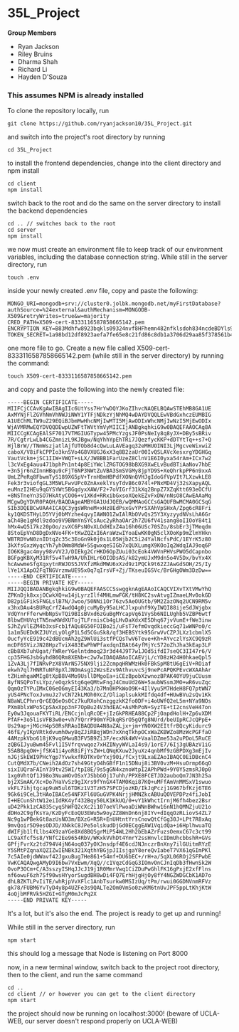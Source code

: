 # 35L_Project

**Group Members**
* Ryan Jackson
* Riley Bruins
* Dharma Shah
* Richard Li
* Hayden D'Souza

<h3>This assumes NPM is already installed</h3>
<p>To clone the repository locally, run</p>

```
git clone https://github.com/ryanjackson10/35L_Project.git
```
and switch into the project's root directory by running
```
cd 35L_Project
```
to install the frontend dependencies, change into the client directory and npm install
```
cd client
npm install
```

switch back to the root and do the same on the server directory to install the backend dependencies
```
cd .. // switches back to the root
cd server
npm install
```
we now must create an environment file to keep track of our environment variables, including the database connection string. While still in the server directory, run
```
touch .env
```
inside your newly created .env file, copy and paste the following:
```
MONGO_URI=mongodb+srv://cluster0.jolbk.mongodb.net/myFirstDatabase?authSource=%24external&authMechanism=MONGODB-X509&retryWrites=true&w=majority
CRED_PATH=X509-cert-8333116587858665142.pem
ENCRYPTION_KEY=B83Mdhfw8923bqkls09324nvf8HFhemn482nfklsdoh834ncdeBDYls93
TOKEN_SECRET=1a98bd12df8923aefa7fe65e8c21fd86c8db1a3706d29aa85f378561b41f388afa3c1e2cb217d81dc0fa0eeeed30b8664ce301d0c05eb0b46682d690d13a91ba
```
one more file to go. Create a new file called X509-cert-8333116587858665142.pem (while still in the server directory) by running the command:
```
touch X509-cert-8333116587858665142.pem
```
and copy and paste the following into the newly created file:
```
-----BEGIN CERTIFICATE-----
MIIFCjCCAvKgAwIBAgIIc6UtYss7HrYwDQYJKoZIhvcNAQELBQAwSTEhMB8GA1UE
AxMYNjFlZGVhNmVhNWJiNWY1YTFjNDkzYjNhMQ4wDAYDVQQLEwVBdGxhczEUMBIG
A1UEChMLTW9uZ29EQiBJbmMwHhcNMjIwMTI5MjAwODIxWhcNMjIwNzI5MjEwODIx
WjAVMRMwEQYDVQQDEwpUZWFtTWVtYmVyMIICIjANBgkqhkiG9w0BAQEFAAOCAg8A
MIICCgKCAgEAlSF7017VTMGIUGTypw45PMcYzgsJF0PsNeIy8q8yJX+DBy5sBRiv
7R/CgtrLwLb4CGZmnizL9KJBgw/NqYhhYpEhTRi7JQezfycKKP+dDTYtTq++s7+Q
HjlBrW//TNmWszjatlAjfUTOb8d4cQwLuLAVEagq32eMHUOINI3LjMgcveWixwiZ
caboX/V8iFkCPPIo3knSVo4G8VXUGJ6xX3q8B2zaUr00IvQSLAVcXesxrgYDGHGq
VautVckm+jSC1IIW+VWQT+sLX/JW8BB1FarUzeZ8ClnV1E6I0yxa54rAm+ICx7w2
l3cVxEg4auu471bphPn1nt4p8EiYWclZRGTOG98bBXG9XwELvBudBTiAaNov7hbE
+3n5jr6nZInnHBqu9cFjT6NP3NWtZuVBA3SmSVGMy8jpYD9S+XeQhrkpPP6n9xxA
UmLZPeRq8FbwmTyS189XG5pV+TrnH8mHBPdfXONnQVHJgIdoGfVpVIt7LXzwkLE8
Fek3r3viofgGL3M5WLFwvUPc0ZnAxeklYsyTdvB6c074l+PNxMD4Vj32sXapyAQL
euMnzI2HEu9qGYSYWt5BGqdyxXAW/F2+7oVIGrf31kXq2BnpZ7XZqKtt693eOCfU
+8NSTneYn3SO7HkAtyCOO6+v1XKd+RRxibGxsoXQekEZvFxDW/nNsO8CAwEAAaMq
MCgwDgYDVR0PAQH/BAQDAgeAMBYGA1UdJQEB/wQMMAoGCCsGAQUFBwMCMA0GCSqG
SIb3DQEBCwUAA4ICAQC3ygsWRneM+xHz8EdPsxGvYPrSXAhVpSHxA/Zpg6cR8Fri
ky1QKDSTHyLD5YVj0bMYzhe4qvyIAWNO1ZwIAlRbOVvQs25Y3XyzyydNVsLhA6Gr
aCh4Be1gMdl9zdoo9V9BNmYnSYCsAuc2yRhaOAr2h7ZU6fV41sang8oIIOoY84t1
hMx4wQ517kz20pOo/zvXC6PsN0vXLOdHIxZ4a16h06USc70SZo/8sbEr3jTMeqdm
8StoEpVnD8DgDxNVo4FK+tKwZQZxI6AraWzwIYoaEwKK0gN5clXOoKp9mZlmYHkn
WBTRDYwN0znIDtqZc35c3EoGn9k0j0s1L05Wjb2C5i24YalNcfsPdC/1EYrK5z80
3kXfsGxzWyqcYh7yhOWm8MdW+5SgwxqeSIGb7xQUXLumgX9KOoIq2WdqIAJ9oq6P
IO6K8gac4myy98vVV2J/DIEkg2CrHKD6OpZUui03cEok4VWVnPHVsPWO5dCapnbo
BGFpgKBXyM31Rf5v4TwH9A/UhIHLr6OIODsAS/k82ymUJxM9dn5o4V5Dx/bvYx4X
hcAwwmeSfgXgxytnRWJOS5JVXfzMkdMWU6xXzd9z1PQCk9t62ZJAwGdSOH/2S/Iy
lYe1X1ApO2FqTNGVrzmwUE95x0q7qIrsVF+Zj/TKseuIGSVc/BrGHgOWm3DzDw==
-----END CERTIFICATE-----
-----BEGIN PRIVATE KEY-----
MIIJQQIBADANBgkqhkiG9w0BAQEFAASCCSswggknAgEAAoICAQCVIXvTXtVMwYhQ
ZPKnDjk8xxjOCwkXQ+w14jLyrzIlf4MHLmwFGK/tH8KC2svAtvgIZmaeLMv0okGD
D82piGFikSFNGLslB7N/Jwoo/50NNi1Or76zv5AeOUGtb/9M2ZazONq2UCN9RM5v
x3hxDAu4sBURqCrfZ4wdQ4g0jcuMyBy95aLHCJlxpuhf9XyIWQI88ijeSdJWjgbx
VdQYnrFferwHbNpSvTQi9BIsBVxd6zGuBgMYcapVq61VySb6NILUghb5VZBP6wtf
8lbwEHUVqtTN5nwKWdXUTojTLFrnisCb4gLHvDaXdxXESDhq67jvVumE+fWe3inw
SJhZyVlEZM4b3xsFcb1fAQu8G50FOIBo2i/uFsT7efmOvqdkieccGq71wWNPo0/c
1a1m5UEDdKZJUYzLyOlgP1L5d5CGuSk8/qf3HEBSYtk95GrwVvCZPJLXz1cbmlX5
OucfyYcE919c42dBUcmAh2gZ9WlUi3stfPCQsTwV6Teve+Kh+AYvczlYsXC9Q9zR
mcDF6SVizJN28HpzTviX483EwPhWPfaxdqnIBAt64yfMjYcS72oZhJha3kEap3LF
cBb8Xb7uhUgat/fWRerYGelntdmoq23r3d44J9T7w1JOd5ifdI7seQC3II47r6/V
cp35FHGJsbGyhdB6QRm8XENb+c2w7wIDAQABAoICAEVjL/cYD8zH24H0hkaeQpl5
1ZvA3Lj7fINRvPzX8VArNS75NX9lji2ZcmpqHRWMzHk0FBkSpM8tU6gEiV+ROiaf
ekwh7ql7HNRTuNF8pXlJNOmAsg12WzsEzv9AthvuvcSj9nePcAPQKPEvcWXAAhAr
tZHimhgaWMIg8tXpB8V4Mo9UsllDMgoEa+iCEzBpobXzwnozBPAK40YU9juCUusm
8yfNSQPoTsLYpz/eOqzkStg6qeQMtwFngJ4CmuUd26W+5aubWSsmJMO+wR6vuZqc
QqmOzTYPuIMxC06eO6myEI43Ka3/b7Mn0HPkWoO9K+4IlVyu5M7HdeH8FQ7ptWN7
yUS4PNcToxJvmuJz7vCN72kLMOh0XcZ/DliaplsukkMIfdq4df+HUwBVu2sQv1Kk
N8aWLCPhnrQrGEQ6eOs0Cz7kuRXohCnzggzkK2fo0DF+i4oUWfQ2eL5m+NYa9NOs
PXm8blxWPo5CpSAxXpp3nF7OpBu24V3hdEAC+AsMhPoN+SyzTE+tI2cnsVeH47on
Ey0w3JqouaFKYTiRL/ENCcjnlqRcOE+jIzGkPRHEA88Cp2FjOapdHolH+Zp6vXDM
PfAF+3o5lisVFB3w0e+vh7YQrrP90mYFDkqRSrO5gQfg8NUrd/beUIpRCJcQPpE+
Us29ap+jMGcH4pS0RsRRAoIBAQDUA4N8aZALjx+jm+YNOXW2EItfrBQcyKidurc9
46fE/yIKpVRtkdvumh0wy8qZJiRBqjWDn7xXnqTkhpOCxWaZKBWZo8MzWcPGFfaO
4AMzpkVbo618jK9vqGMwuB3FV5B9Zi3F/ecxNk4WV+VaalDZme53a2uPDoL5RuCE
zQBGIJyuBwm45Fvl1I5Vfrqvwqoz7xHZINyyWVLaI4s9/1orE7/6Ij3gUBAzV1iG
5SAB8pqOW+jfSK41i4yoR8iFjYsZW+LQNqKXuw2JyuXz4qnbMf9zGBPDXg3mEjIv
nJGjSkEWI9PHcYgp7YvwkxfROTKv0rYxj90i/fCxjt9LxaEZAoIBAQC0EiDBcnC4
CutQMdX7b/CNeih2AdOz7sh49GtyO4hGBfF1n15DNuj8i3BV0vzM+HsuOrmp66qO
sixIUQraFAInY39tv25WI/tpI8E/9s5gGN4xznoWtpI2APhPWd+9Y0Y5zmsRJ0p0
1xg0VhtQf1J98o3NuaWOvOSxYJSbbGOj17uhh/PPXE8FCETJD2auboQm7JN3h25a
bj2XSmAK/Xc+Do7HaVvSz9gIXrs9fYnGX4TAM0Kqi87KQ+uMFfAmVnMMSxV1swuo
vkFL7ihjtgcap9uW5ul6TDKz1V3TzH57SPCDjozKD/IkJqPczj1G967bfKzj6TE6
9Gk6i9CeL3tHAoIBACe54NFXFl6UGuGVPK4NrjjHMNZkcABUuQOVEPDPz4fiJobI
I+HECunShtW12eiIdRK4yf432Bqy50LK1KkUQ/0+vY1kWhctIrnjM6fh4bez2Bsr
uD42Pkk1zCA835cyqShWFQ2cXc2i107oeVlPwoaDiWNnBWhw16nN1hQMNZjuU21o
dDHo2C9gfKsYa/KzDyFcEoQU3EWu5w9oyZZ8WnDn6nj8IYv+dIqqOzRLiovS4ZL7
Nc9g1wPBekGt8azUsNO3m/BXzG+R5R+EnUHtntYrsCnowQtCfGg30J+LPt7R8xAq
9mvQoir5D9esODJD/XNkkC8JPe5olskudDjGd0ECggEAW1VqidQa+i6HplhwuaTQ
dWIFjb1lfLlbs4X9zaYGe8Xd8BQSgrMiP54WL2Hh2bEbAZrFuzsOemxC67c3ct99
LC9aXfcf5s8/YNfC2Ee9654RbV/WKxkVVhDt4YmrY2ssHnvlcIDmUhcbbshR+GVs
GPfjFvrXz2td794V4jN64oq037yOXJnsdpf4E6cdJNJnczrBnXny7ilGUitmRYzE
Y5SMtPZqnaXQZIZwIENBk321XqthYBGjpJIIsjgaY8ereQvIabeT7VX61qGImPKl
7c5AIe0jdWWavf42JgxuBug7He861+54mf+DU6bEC+/rH+a/5qXL06ROj2SFPwbE
VwKCAQAQwgAMyD9I6bw7VxEwm/XqQ//c1VqzCdGqG3IOmvOnCJnIqDb3fHwnSk2W
OvoP3OCm+C/A3sszyISHqJJcJ19j1R0MmrVwq1CiZDuPwGhlFK16gPxjE2xfFlns
nf6owuF6zh7Sf90wsHYyorSugdBH8wDi4FQ7ErhHjgHjOy8fY4NGZWDGCbK1AD7o
dhLBZKTLPvIiTE/whRjpVvXFlc1AnbTsurkw0MSIzUq/tPm/rwui0GGDNVnmRFVz
gk78/FUBM6YvTyD4y8p4UZFe3s9QALTe2Om0VmSo0zvKM6tnUvJPF5ppLtKhjKtW
4oQjbMFRVk5HZGI+GTgM0mJcPq2X
-----END PRIVATE KEY-----
```
It's a lot, but it's also the end. The project is ready to get up and running!

While still in the server directory, run
```
npm start
```
this should log a message that Node is listening on Port 8000

now, in a new terminal window, switch back to the project root directory, then to the client, and run the same command
```
cd ..
cd client // or however you can get to the client directory
npm start
```
the project should now be running on localhost:3000! (beware of UCLA-WEB, our server doesn't respond properly on UCLA-WEB)
